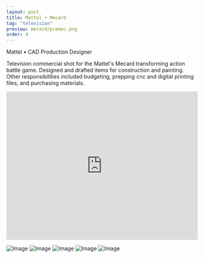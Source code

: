 ```yaml
---
layout: post
title: Mattel • Mecard
tag: "television"
preview: mecard/premec.png
order: 4
---
```

Mattel • CAD Production Designer

Television commercial shot for the Mattel's Mecard transforming action battle game. Designed and drafted items for construction and painting. Other responsibilities included budgeting, prepping cnc and digital printing files, and purchasing materials.

<iframe frameborder="0" scrolling="no" height="390" width="100%" src="https://www.youtube.com/embed/bBsN3Q2vW_o" allow="autoplay; encrypted-media" allowfullscreen></iframe>

![Image](1mec.png)
![Image](2mec.png)
![Image](3mec.png)
![Image](4mec.png)
![Image](5mec.png)
